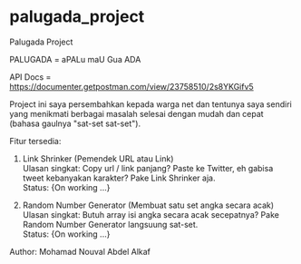 # palugada_project

Palugada Project

PALUGADA = aPALu maU Gua ADA

API Docs = https://documenter.getpostman.com/view/23758510/2s8YKGifv5

Project ini saya persembahkan kepada warga net dan tentunya saya sendiri yang menikmati berbagai masalah selesai dengan mudah dan cepat (bahasa gaulnya "sat-set sat-set").

Fitur tersedia:

1. Link Shrinker (Pemendek URL atau Link)
   <br />Ulasan singkat: Copy url / link panjang? Paste ke Twitter, eh gabisa tweet kebanyakan karakter? Pake Link Shrinker aja.
   <br />Status: {On working ...}

2. Random Number Generator (Membuat satu set angka secara acak)
   <br />Ulasan singkat: Butuh array isi angka secara acak secepatnya? Pake Random Number Generator langsuung sat-set.
   <br />Status: {On working ...}

Author: Mohamad Nouval Abdel Alkaf
